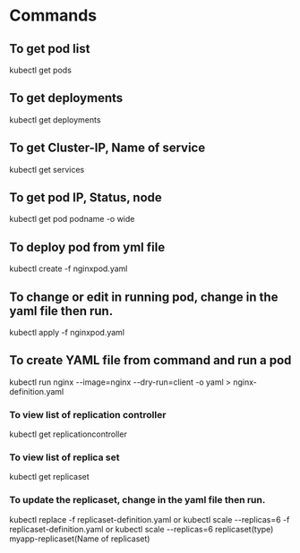 # Commands
## To get pod list
kubectl get pods
## To get deployments
kubectl get deployments
## To get Cluster-IP, Name of service
kubectl get services
## To get pod IP, Status, node
kubectl get pod podname -o wide
## To deploy pod from yml file 
kubectl create -f nginxpod.yaml
## To change or edit in running pod, change in the yaml file then run.
kubectl apply -f nginxpod.yaml
## To create YAML file from command and run a pod 
kubectl run nginx --image=nginx --dry-run=client -o yaml > nginx-definition.yaml
### To view list of replication controller 
kubectl get replicationcontroller
### To view list of replica set 
kubectl get replicaset
### To update the replicaset, change in the yaml file then run.
kubectl replace -f replicaset-definition.yaml
or 
kubectl scale --replicas=6 -f replicaset-definition.yaml
or kubectl scale --replicas=6 replicaset(type) myapp-replicaset(Name of replicaset)